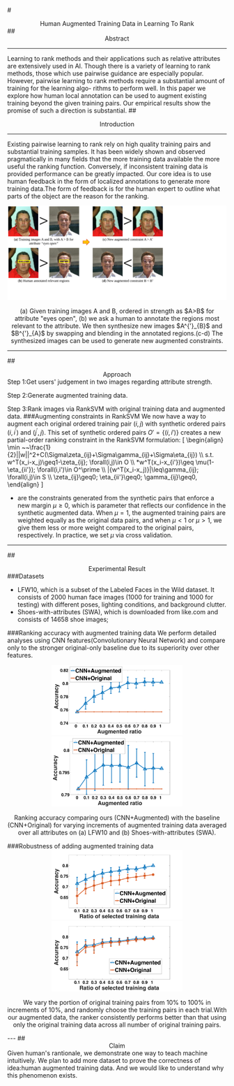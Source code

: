 <script type="text/x-mathjax-config">
  MathJax.Hub.Config({tex2jax: {inlineMath: [['$','$'], ['\\(','\\)']],displayMath: [["$$","$$"],["\[","\]"]],
        processEscapes: true}});
</script>
<script type="text/javascript"
  src="http://cdn.mathjax.org/mathjax/latest/MathJax.js?config=TeX-AMS-MML_HTMLorMML">
</script>
#<center>Human Augmented Training Data in Learning To Rank</center>
##<center>Abstract</center>

---
Learning to rank methods and their applications such as relative attributes are extensively used in AI. Though there is a variety of learning to rank methods, those which use pairwise guidance are especially popular. However, pairwise learning to rank methods require a substantial amount of training for the learning algo- rithms to perform well. In this paper we explore how human local annotation can be used to augment existing training beyond the given training pairs. Our empirical results show the promise of such a direction is substantial.
##<center>Introduction</center>

---
Existing pairwise learning to rank rely on high quality training pairs and substantial training samples. It has been widely shown and observed pragmatically in many fields that the more training data available the more useful the ranking function. Conversely, if inconsistent training data is provided performance can be greatly impacted. Our core idea is to use human feedback in the form of localized annotations to generate more training data.The form of feedback is for the human expert to outline what parts of the object are the reason for the ranking. 
<center><div>
    <img src='./img/approach.pdf' width=700px alt="sometext" />
    <p>(a) Given training images A and B, ordered in strength as $A>B$ for attribute "eyes open", (b) we ask a human to annotate the regions most relevant to the attribute. We then synthesize new images $A^{'}_{B}$ and $B^{'}_{A}$ by swapping and blending in the annotated regions.(c-d) The synthesized images can be used to generate new augmented constraints.</p>
</div></center>

---
##<center>Approach</center>
Step 1:Get users' judgement in two images regarding attribute strength.

Step 2:Generate augmented training data.

Step 3:Rank images via RankSVM with original training data and augmented data.
###Augmenting constraints in RankSVM
We now have a way to augment each original ordered training pair $(i,j)$ with synthetic ordered pairs  $(i,i^\prime)$ and  $(j^\prime,j)$.  This set of synthetic ordered pairs $O'=\{(i,i')\}$ creates a new partial-order ranking constraint in the RankSVM formulation:
\[
\begin{align}
\min ~~\frac{1}{2}\|\|w\|\|^2+C(\Sigma\zeta\_{ij}+\Sigma\gamma\_{ij}+\Sigma\eta\_{ij}) \\\\ 
s.t. w^T(x\_i-x\_j)\geq1-\zeta\_{ij}; \forall(i,j)\in O \\\\
\*w^T(x\_i-x\_{i'})\geq \mu(1-\eta\_{ii'}); \forall(i,i')\in O^\prime \\\\
|{w^T(x\_i-x\_j)}|\leq\gamma\_{ij}; \forall(i,j)\in S \\\\
\zeta\_{ij}\geq0; \eta\_{ii'}\geq0; \gamma\_{ij}\geq0,
\end{align}
\]
* are the constraints generated from the synthetic pairs that enforce a new margin $\mu \ge 0$, which is parameter that reflects our confidence in the synthetic augmented data.  When $\mu=1$, the augmented training pairs are weighted equally as the original data pairs, and when $\mu<1$ or $\mu>1$, we give them less or more weight compared to the original pairs, respectively.  In practice, we set $\mu$ via cross validation.

---
##<center>Experimental Result</center>
###Datasets
* LFW10, which is a subset of the Labeled Faces in the Wild dataset. It consists of 2000 human face images (1000 for training and 1000 for testing) with different poses, lighting conditions, and background clutter.
* Shoes-with-attributes (SWA), which is downloaded from like.com and consists of 14658 shoe images;

###Ranking accuracy with augmented training data
We perform detailed analyses using CNN features(Convolutionary Neural Network) and compare only to the stronger original-only baseline due to its superiority over other features.
<center><div>
<img src='./img/vary_face.pdf' width=300px alt="sometext" />
<img src='./img/vary_shoes.pdf' width=300px alt="sometext" />
<p>Ranking accuracy comparing ours (CNN+Augmented) with the baseline (CNN+Original) for varying increments of augmented training data averaged over all attributes on (a) LFW10 and (b) Shoes-with-attributes (SWA).</p>
</div></center>
###Robustness of adding augmented training data
<center><div>
<img src='./img/consistency_face.pdf' width=300px alt="sometext" />
<img src='./img/consistency_shoes.pdf' width=300px alt="sometext" />
<p>We vary the portion of original training pairs from 10% to 100% in increments of 10%, and randomly choose the training pairs in each trial.With our augmented data, the ranker consistently performs better than that using only the original training data across all number of original training pairs.</p>
</div></center>
---
##<center>Claim</center>
Given human's rantionale, we demonstrate one way to teach machine intuitively. We plan to add more dataset to prove the correctness of idea:human augmented training data. And we would like to understand why this phenomenon exists.

